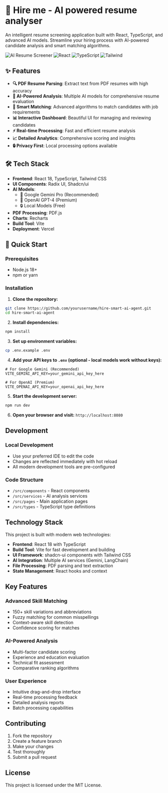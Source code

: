 # 🚀 Hire me - AI powered resume analyser

An intelligent resume screening application built with React, TypeScript, and advanced AI models. Streamline your hiring process with AI-powered candidate analysis and smart matching algorithms.

![AI Resume Screener](https://img.shields.io/badge/AI-Powered-blue) ![React](https://img.shields.io/badge/React-18-blue) ![TypeScript](https://img.shields.io/badge/TypeScript-5-blue) ![Tailwind](https://img.shields.io/badge/Tailwind-CSS-blue)

## ✨ Features

- **🔍 PDF Resume Parsing**: Extract text from PDF resumes with high accuracy
- **🤖 AI-Powered Analysis**: Multiple AI models for comprehensive resume evaluation
- **🎯 Smart Matching**: Advanced algorithms to match candidates with job requirements
- **📊 Interactive Dashboard**: Beautiful UI for managing and reviewing candidates
- **⚡ Real-time Processing**: Fast and efficient resume analysis
- **📈 Detailed Analytics**: Comprehensive scoring and insights
- **🔒 Privacy First**: Local processing options available

## 🛠️ Tech Stack

- **Frontend**: React 18, TypeScript, Tailwind CSS
- **UI Components**: Radix UI, Shadcn/ui
- **AI Models**:
  - 🌟 Google Gemini Pro (Recommended)
  - 🧠 OpenAI GPT-4 (Premium)
  - 🔒 Local Models (Free)
- **PDF Processing**: PDF.js
- **Charts**: Recharts
- **Build Tool**: Vite
- **Deployment**: Vercel

## 🚀 Quick Start

### Prerequisites

- Node.js 18+
- npm or yarn

### Installation

1. **Clone the repository:**
```bash
git clone https://github.com/yourusername/hire-smart-ai-agent.git
cd hire-smart-ai-agent
```

2. **Install dependencies:**
```bash
npm install
```

3. **Set up environment variables:**
```bash
cp .env.example .env
```

4. **Add your API keys to `.env` (optional - local models work without keys):**
```env
# For Google Gemini (Recommended)
VITE_GEMINI_API_KEY=your_gemini_api_key_here

# For OpenAI (Premium)
VITE_OPENAI_API_KEY=your_openai_api_key_here
```

5. **Start the development server:**
```bash
npm run dev
```

6. **Open your browser and visit:** `http://localhost:8080`

## Development

### Local Development
- Use your preferred IDE to edit the code
- Changes are reflected immediately with hot reload
- All modern development tools are pre-configured

### Code Structure
- `/src/components` - React components
- `/src/services` - AI analysis services
- `/src/pages` - Main application pages
- `/src/types` - TypeScript type definitions

## Technology Stack

This project is built with modern web technologies:

- **Frontend**: React 18 with TypeScript
- **Build Tool**: Vite for fast development and building
- **UI Framework**: shadcn-ui components with Tailwind CSS
- **AI Integration**: Multiple AI services (Gemini, LangChain)
- **File Processing**: PDF parsing and text extraction
- **State Management**: React hooks and context

## Key Features

### Advanced Skill Matching
- 150+ skill variations and abbreviations
- Fuzzy matching for common misspellings
- Context-aware skill detection
- Confidence scoring for matches

### AI-Powered Analysis
- Multi-factor candidate scoring
- Experience and education evaluation
- Technical fit assessment
- Comparative ranking algorithms

### User Experience
- Intuitive drag-and-drop interface
- Real-time processing feedback
- Detailed analysis reports
- Batch processing capabilities

## Contributing

1. Fork the repository
2. Create a feature branch
3. Make your changes
4. Test thoroughly
5. Submit a pull request

## License

This project is licensed under the MIT License.
